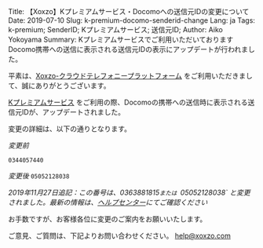 Title: 【Xoxzo】Kプレミアムサービス・Docomoへの送信元IDの変更について
Date: 2019-07-10 
Slug: k-premium-docomo-senderid-change
Lang: ja
Tags: k-premium; SenderID; Kプレミアムサービス; 送信元ID;
Author: Aiko Yokoyama
Summary: Kプレミアムサービスでご利用いただいておりますDocomo携帯への送信に表示される送信元IDの表示にアップデートが行われました。

平素は、[Xoxzo-クラウドテレフォニープラットフォーム](https://www.xoxzo.com/ja/)
をご利用いただきまして、誠にありがとうございます。

[Kプレミアムサービス](https://help.xoxzo.com/ja/xoxzo-cloud-telephony-platform/articles/the-k-premium-service/) 
をご利用の際、Docomoの携帯への送信時に表示される送信元IDが、アップデートされました。

変更の詳細は、以下の通りとなります。

*変更前*

`
0344057440
`

*変更後*
`
05052128038
`

_2019年11月27日追記：この番号は、0363881815`または `05052128038` と変更されました。最新の情報は、[ヘルプセンター](https://help.xoxzo.com/ja/xoxzo-cloud-telephony-platform/articles/the-k-premium-service/)にてご確認ください_

お手数ですが、お客様各位に変更のご案内をお願いいたします。


ご意見、ご質問は、下記よりお問い合わせください。
help@xoxzo.com

